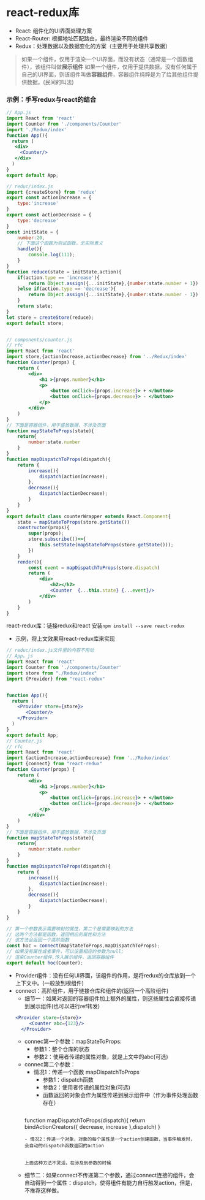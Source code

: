 # react-redux库

- React: 组件化的UI界面处理方案
- React-Router: 根据地址匹配路由，最终渲染不同的组件
- Redux：处理数据以及数据变化的方案（主要用于处理共享数据）

> 如果一个组件，仅用于渲染一个UI界面，而没有状态（通常是一个函数组件），该组件叫做**展示组件**
> 如果一个组件，仅用于提供数据，没有任何属于自己的UI界面，则该组件叫做**容器组件**，容器组件纯粹是为了给其他组件提供数据。(民间的叫法)

### 示例：手写redux与react的结合
```jsx
// App.js
import React from 'react'
import Counter from './components/Counter'
import './Redux/index'
function App(){
  return (
   <div>
     <Counter/>
   </div>
  )
}
export default App;

// reduc/index.js
import {createStore} from 'redux'
export const actionIncrease = {
    type:'increase'
}
export const actionDecrease = {
    type:'decrease'
}
const initState = {
    number:20,
    // 下面这个函数为测试函数，无实际意义
    handle(){
        console.log(111);
    }
}
function reduce(state = initState,action){
    if(action.type == 'increase'){
        return Object.assign({...initState},{number:state.number + 1})
    }else if(action.type == 'decrease'){
        return Object.assign({...initState},{number:state.number - 1})
    }
    return state;
}
let store = createStore(reduce);
export default store;


// components/counter.js
// rfc
import React from 'react'
import store,{actionIncrease,actionDecrease} from '../Redux/index'
function Counter(props) {
    return (
        <div>
            <h1 >{props.number}</h1>
            <p>
                <button onClick={props.increase}> + </button>
                <button onClick={props.decrease}> - </button>
            </p>
        </div>
    )
}
// 下面是容器组件，用于盛放数据，不涉及页面
function mapStateToProps(state){
    return{
        number:state.number
    }
}
function mapDispatchToProps(dispatch){
    return {
        increase(){
            dispatch(actionIncrease);
        },
        decrease(){
            dispatch(actionDecrease);
        }
    }
}
export default class counterWrapper extends React.Component{
    state = mapStateToProps(store.getState())
    constructor(props){
        super(props);
        store.subscribe(()=>{
            this.setState(mapStateToProps(store.getState()));
        })
    }
    render(){
        const event = mapDispatchToProps(store.dispatch)
        return (
            <div>
                <h2></h2>
                <Counter  {...this.state} {...event}/>
            </div>
        )
    }
}
```

react-redux库：链接redux和react
安装```npm install --save react-redux```
- 示例，将上文效果用react-redux库来实现
```jsx
// reduc/index.js文件里的内容不用动
// App。js
import React from 'react'
import Counter from './components/Counter'
import store from "./Redux/index"
import {Provider} from "react-redux"


function App(){
  return (
    <Provider store={store}>
       <Counter/>
    </Provider>
  )
}
export default App;
// Counter.js
// rfc
import React from 'react'
import {actionIncrease,actionDecrease} from '../Redux/index'
import {connect} from "react-redux"
function Counter(props) {
    return (
        <div>
            <h1 >{props.number}</h1>
            <p>
                <button onClick={props.increase}> + </button>
                <button onClick={props.decrease}> - </button>
            </p>
        </div>
    )
}
// 下面是容器组件，用于盛放数据，不涉及页面
function mapStateToProps(state){
    return{
        number:state.number
    }
}
function mapDispatchToProps(dispatch){
    return {
        increase(){
            dispatch(actionIncrease);
        },
        decrease(){
            dispatch(actionDecrease);
        }
    }
}

// 第一个参数表示需要映射的属性，第二个是需要映射的方法
// 这两个方法都是函数，返回相应的属性和方法
// 该方法会返回一个高阶函数
const hoc = connect(mapStateToProps,mapDispatchToProps);
// 如果没有属性或者事件，可以设置相应的参数为null;
// 渲染Counter组件,传入展示组件，返回容器组件
export default hoc(Counter);
```


- Provider组件：没有任何UI界面，该组件的作用，是将redux的仓库放到一个上下文中。(一般放到根组件)
- connect：高阶组件，用于链接仓库和组件的(返回一个高阶组件)
  - 细节一：如果对返回的容器组件加上额外的属性，则这些属性会直接传递到展示组件(也可以进行ref转发)
  ```jsx
  <Provider store={store}>
       <Counter abc={123}/>
    </Provider>
  ```
  - connec第一个参数：mapStateToProps: 
    - 参数1：整个仓库的状态
    - 参数2：使用者传递的属性对象，就是上文中的abc(可选)
  - connec第二个参数：
    - 情况1：传递一个函数 mapDispatchToProps
      - 参数1：dispatch函数
      - 参数2：使用者传递的属性对象(可选)
      - 函数返回的对象会作为属性传递到展示组件中（作为事件处理函数存在）
      ```jsx

    function mapDispatchToProps(dispatch){
    return bindActionCreators({
        decrease,
        increase
    },dispatch)
    }
    ```
    - 情况2：传递一个对象，对象的每个属性是一个action创建函数，当事件触发时，会自动的dispatch函数返回的action

    
    上面这种方法不灵活，在涉及到参数的时候
  - 细节二：如果connect不传递第二个参数，通过connect连接的组件，会自动得到一个属性：dispatch，使得组件有能力自行触发action，但是，不推荐这样做。